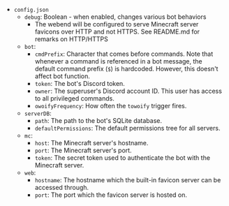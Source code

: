 * `config.json`
    * `debug`: Boolean - when enabled, changes various bot behaviors
        * The webend will be configured to serve Minecraft server favicons over HTTP and not HTTPS. See README.md for remarks on HTTP/HTTPS
    * `bot`:
        * `cmdPrefix`: Character that comes before commands. Note that whenever a command is referenced in a bot message, the default command prefix (`$`) is hardcoded. However, this doesn't affect bot function.
        * `token`: The bot's Discord token.
        * `owner`: The superuser's Discord account ID. This user has access to all privileged commands.
        * `owoifyFrequency`: How often the `towoify` trigger fires.
    * `serverDB`:
        * `path`: The path to the bot's SQLite database.
        * `defaultPermissions`: The default permissions tree for all servers.
    * `mc`:
        * `host`: The Minecraft server's hostname.
        * `port`: The Minecraft server's port.
        * `token`: The secret token used to authenticate the bot with the Minecraft server.
    * `web`:
        * `hostname`: The hostname which the built-in favicon server can be accessed through.
        * `port`: The port which the favicon server is hosted on.